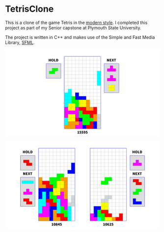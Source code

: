 # TetrisClone
This is a clone of the game Tetris in the [modern style](https://tetrisinterest.com/modern-tetris-and-classic-tetris-what-is-the-difference/).
I completed this project as part of my Senior capstone at Plymouth State University.

The project is written in C++ and makes use of the Simple and Fast Media Library, [SFML](https://www.sfml-dev.org).

![Single player main screen](./images/singlePlayer.png)

![Two player main screen](./images/twoPlayer.png)
